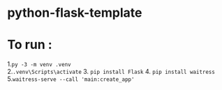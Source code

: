 # python-flask-template

# To run :

1.`py -3 -m venv .venv`  
2.`.venv\Scripts\activate` 3. `pip install Flask` 4. `pip install waitress` 5.`waitress-serve --call 'main:create_app'`

